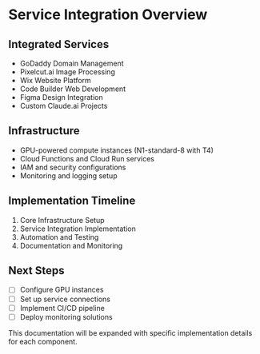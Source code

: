 # Service Integration Overview

## Integrated Services
- GoDaddy Domain Management
- Pixelcut.ai Image Processing
- Wix Website Platform
- Code Builder Web Development
- Figma Design Integration
- Custom Claude.ai Projects

## Infrastructure
- GPU-powered compute instances (N1-standard-8 with T4)
- Cloud Functions and Cloud Run services
- IAM and security configurations
- Monitoring and logging setup

## Implementation Timeline
1. Core Infrastructure Setup
2. Service Integration Implementation
3. Automation and Testing
4. Documentation and Monitoring

## Next Steps
- [ ] Configure GPU instances
- [ ] Set up service connections
- [ ] Implement CI/CD pipeline
- [ ] Deploy monitoring solutions

This documentation will be expanded with specific implementation details for each component.